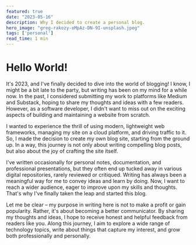 ```yaml
---
featured: true
date: "2023-05-16"
description: Why I decided to create a personal blog.
hero_image: "greg-rakozy-oMpAz-DN-9I-unsplash.jpeg"
tags: ['personal']
read_time: 1 min
---
```


# Hello World!

It's 2023, and I've finally decided to dive into the world of blogging! I know, I might be a bit late to the party, but writing has been on my mind for a while now. In the past, I considered submitting my work to platforms like Medium and Substack, hoping to share my thoughts and ideas with a few readers. However, as a software developer, I didn't want to miss out on the exciting aspects of building and maintaining a website from scratch.

I wanted to experience the thrill of using modern, lightweight web frameworks, managing my site on a cloud platform, and driving traffic to it. So, I made the decision to create my own blog site, starting from the ground up. In a way, this journey is not only about writing compelling blog posts, but also about the joy of crafting the site itself.

I've written occasionally for personal notes, documentation, and professional presentations, but they often end up tucked away in various digital repositories, rarely reviewed or critiqued. Writing has always been a meaningful way for me to convey ideas and learn by doing. Now, I want to reach a wider audience, eager to improve upon my skills and thoughts. That's why I've finally taken the leap and started this blog.

Let me be clear – my purpose in writing here is not to make a profit or gain popularity. Rather, it's about becoming a better communicator. By sharing my thoughts and ideas, I hope to receive honest and helpful feedback from readers like you. Along this journey, I aim to explore a wide range of technology topics, write about things that capture my interest, and grow both professionally and personally.
